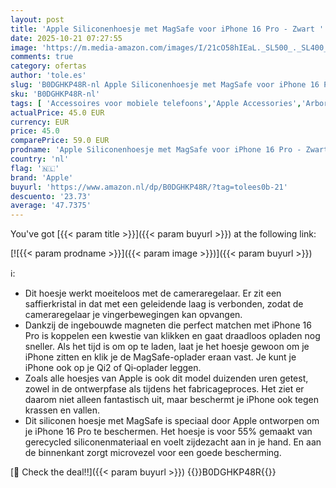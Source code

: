 ```yaml
---
layout: post
title: 'Apple Siliconenhoesje met MagSafe voor iPhone 16 Pro - Zwart '
date: 2025-10-21 07:27:55
image: 'https://m.media-amazon.com/images/I/21cO58hIEaL._SL500_._SL400_.jpg'
comments: true
category: ofertas
author: 'tole.es'
slug: 'B0DGHKP48R-nl Apple Siliconenhoesje met MagSafe voor iPhone 16 Pro - Zwart'
sku: 'B0DGHKP48R-nl'
tags: [ 'Accessoires voor mobiele telefoons','Apple Accessories','Arborist Merchandising Root','Basic-telefoonhoesjes','Elektronica','Hoesjes mobiele telefoon','Mobiele telefoons & communicatieproducten','Self Service','Special Features Stores','apple','be0c145d-645e-47ab-b638-53e8112e3d67_0','be0c145d-645e-47ab-b638-53e8112e3d67_9501','🇳🇱', ]
actualPrice: 45.0 EUR
currency: EUR
price: 45.0
comparePrice: 59.0 EUR
prodname: 'Apple Siliconenhoesje met MagSafe voor iPhone 16 Pro - Zwart '
country: 'nl'
flag: '🇳🇱'
brand: 'Apple'
buyurl: 'https://www.amazon.nl/dp/B0DGHKP48R/?tag=tolees0b-21'
descuento: '23.73'
average: '47.7375'
---
```


You've got [{{< param title >}}]({{< param buyurl >}}) at the following link:

[![{{< param prodname >}}]({{< param image >}})]({{< param buyurl >}})

ℹ️:

- Dit hoesje werkt moeiteloos met de camera­­­­­regelaar. Er zit een saffierkristal in dat met een geleidende laag is verbonden, zodat de cameraregelaar je vingerbewegingen kan opvangen.
- Dankzij de ingebouwde magneten die perfect matchen met iPhone 16 Pro is koppelen een kwestie van klikken en gaat draadloos opladen nog sneller. Als het tijd is om op te laden, laat je het hoesje gewoon om je iPhone zitten en klik je de MagSafe-oplader eraan vast. Je kunt je iPhone ook op je Qi2 of Qi‑oplader leggen.
- Zoals alle hoesjes van Apple is ook dit model duizenden uren getest, zowel in de ontwerpfase als tijdens het fabricageproces. Het ziet er daarom niet alleen fantastisch uit, maar beschermt je iPhone ook tegen krassen en vallen.
- Dit siliconen hoesje met MagSafe is speciaal door Apple ontworpen om je iPhone 16 Pro te beschermen. Het hoesje is voor 55% gemaakt van gerecycled siliconen­materiaal en voelt zijdezacht aan in je hand. En aan de binnenkant zorgt microvezel voor een goede bescherming.

[🛒 Check the deal!!]({{< param buyurl >}})
{{<world>}}B0DGHKP48R{{</world>}}

